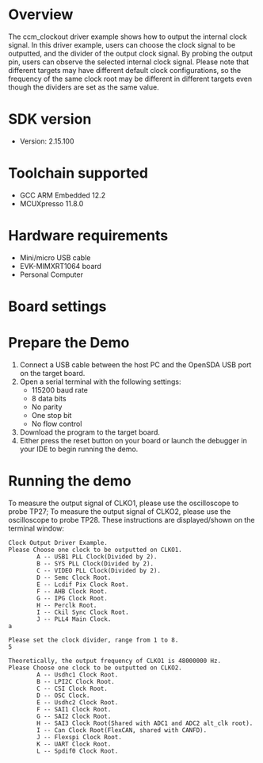 Overview
========
The ccm_clockout driver example shows how to output the internal clock signal. In this driver example, users can choose
the clock signal to be outputted, and the divider of the output clock signal. By probing the output pin, users can
observe the selected internal clock signal.
Please note that different targets may have different default clock configurations, so the frequency of the same clock
root may be different in different targets even though the dividers are set as the same value.

SDK version
===========
- Version: 2.15.100

Toolchain supported
===================
- GCC ARM Embedded  12.2
- MCUXpresso  11.8.0

Hardware requirements
=====================
- Mini/micro USB cable
- EVK-MIMXRT1064 board
- Personal Computer

Board settings
==============

Prepare the Demo
================
1.  Connect a USB cable between the host PC and the OpenSDA USB port on the target board. 
2.  Open a serial terminal with the following settings:
    - 115200 baud rate
    - 8 data bits
    - No parity
    - One stop bit
    - No flow control
3.  Download the program to the target board.
4.  Either press the reset button on your board or launch the debugger in your IDE to begin running the demo.

Running the demo
================
To measure the output signal of CLKO1, please use the oscilloscope to probe TP27;
To measure the output signal of CLKO2, please use the oscilloscope to probe TP28.
These instructions are displayed/shown on the terminal window:
~~~~~~~~~~~~~~~~~~~~~~~~~~~~~~~~~~~
Clock Output Driver Example.
Please Choose one clock to be outputted on CLKO1.
        A -- USB1 PLL Clock(Divided by 2).
        B -- SYS PLL Clock(Divided by 2).
        C -- VIDEO PLL Clock(Divided by 2).
        D -- Semc Clock Root.
        E -- Lcdif Pix Clock Root.
        F -- AHB Clock Root.
        G -- IPG Clock Root.
        H -- Perclk Root.
        I -- Ckil Sync Clock Root.
        J -- PLL4 Main Clock.
a

Please set the clock divider, range from 1 to 8.
5

Theoretically, the output frequency of CLKO1 is 48000000 Hz.
Please Choose one clock to be outputted on CLKO2.
        A -- Usdhc1 Clock Root.
        B -- LPI2C Clock Root.
        C -- CSI Clock Root.
        D -- OSC Clock.
        E -- Usdhc2 Clock Root.
        F -- SAI1 Clock Root.
        G -- SAI2 Clock Root.
        H -- SAI3 Clock Root(Shared with ADC1 and ADC2 alt_clk root).
        I -- Can Clock Root(FlexCAN, shared with CANFD).
        J -- Flexspi Clock Root.
        K -- UART Clock Root.
        L -- Spdif0 Clock Root.

~~~~~~~~~~~~~~~~~~~~~~~~~~~~~~~~~~~
